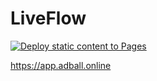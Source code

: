 # LiveFlow

[![Deploy static content to Pages](https://github.com/amaapp333/livefollowers/actions/workflows/static.yml/badge.svg)](https://github.com/amaapp333/livefollowers/actions/workflows/static.yml)


https://app.adball.online

